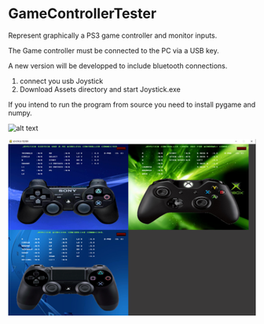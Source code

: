 # GameControllerTester

Represent graphically a PS3 game controller and monitor inputs.

The Game controller must be connected to the PC via a USB key. 

A new version will be developped to include bluetooth connections. 

1) connect you usb Joystick 
2) Download Assets directory and start Joystick.exe 

If you intend to run the program from source you need to install pygame and numpy.

![alt text](https://github.com/yoyoberenguer/GameControllerTester/blob/master/screenshot0.png)

![alt text](https://github.com/yoyoberenguer/GameControllerTester/blob/master/Screenshot1.png)

